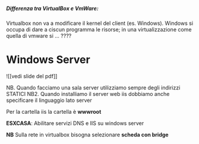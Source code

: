 ##### Differenza tra VirtualBox e VmWare:
Virtualbox non va a modificare il kernel del client (es. Windows).
Windows si occupa di dare a ciscun programma le risorse; in una virtualizzazione come quella di vmware si ... ????

# Windows Server
![[vedi slide del pdf]]

NB. Quando facciamo una sala server utilizziamo sempre degli indirizzi STATICI
NB2. Quando installiamo il server web iis dobbiamo anche specificare il linguaggio lato server

Per la cartella iis la cartella è **wwwroot**

**ESXCASA**: Abilitare servizi DNS e IIS su windows server

**NB** Sulla rete in virtualbox bisogna selezionare **scheda con bridge**